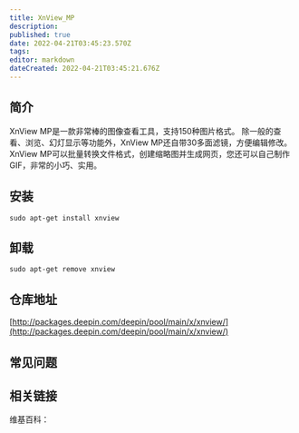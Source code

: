 ```yaml
---
title: XnView_MP
description: 
published: true
date: 2022-04-21T03:45:23.570Z
tags: 
editor: markdown
dateCreated: 2022-04-21T03:45:21.676Z
---
```


## 简介

XnView MP是一款非常棒的图像查看工具，支持150种图片格式。 除一般的查看、浏览、幻灯显示等功能外，XnView MP还自带30多面滤镜，方便编辑修改。XnView MP可以批量转换文件格式，创建缩略图并生成网页，您还可以自己制作GIF，非常的小巧、实用。

## 安装

`sudo apt-get install xnview`

## 卸载

`sudo apt-get remove xnview`

## 仓库地址

[http://packages.deepin.com/deepin/pool/main/x/xnview/](http://packages.deepin.com/deepin/pool/main/x/xnview/)


## 常见问题


## 相关链接

维基百科：